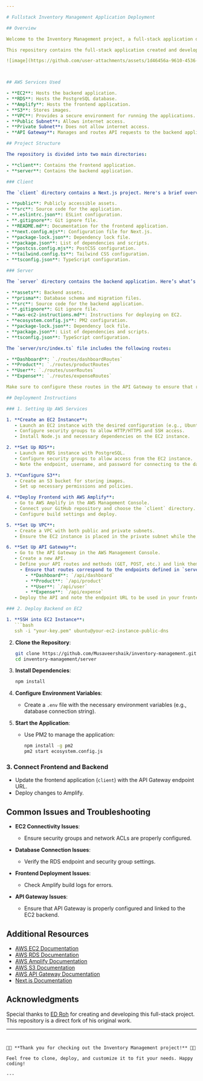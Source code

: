```yaml
---

# Fullstack Inventory Management Application Deployment

## Overview

Welcome to the Inventory Management project, a full-stack application designed for efficient inventory tracking and management. This project includes both a frontend and backend component and utilizes various AWS services for deployment and management.

This repository contains the full-stack application created and developed by the YouTuber [ED Roh](https://www.youtube.com/@EdRohDev). I have forked this repository to share it with others who may find it useful.

![image](https://github.com/user-attachments/assets/1d46456a-9610-4536-aa24-dd751adc6182)



## AWS Services Used

- **EC2**: Hosts the backend application.
- **RDS**: Hosts the PostgreSQL database.
- **Amplify**: Hosts the frontend application.
- **S3**: Stores images.
- **VPC**: Provides a secure environment for running the applications.
- **Public Subnet**: Allows internet access.
- **Private Subnet**: Does not allow internet access.
- **API Gateway**: Manages and routes API requests to the backend application.

## Project Structure

The repository is divided into two main directories:

- **client**: Contains the frontend application.
- **server**: Contains the backend application.

### Client

The `client` directory contains a Next.js project. Here's a brief overview of its files and folders:

- **public**: Publicly accessible assets.
- **src**: Source code for the application.
- **.eslintrc.json**: ESLint configuration.
- **.gitignore**: Git ignore file.
- **README.md**: Documentation for the frontend application.
- **next.config.mjs**: Configuration file for Next.js.
- **package-lock.json**: Dependency lock file.
- **package.json**: List of dependencies and scripts.
- **postcss.config.mjs**: PostCSS configuration.
- **tailwind.config.ts**: Tailwind CSS configuration.
- **tsconfig.json**: TypeScript configuration.

### Server

The `server` directory contains the backend application. Here’s what’s inside:

- **assets**: Backend assets.
- **prisma**: Database schema and migration files.
- **src**: Source code for the backend application.
- **.gitignore**: Git ignore file.
- **aws-ec2-instructions.md**: Instructions for deploying on EC2.
- **ecosystem.config.js**: PM2 configuration.
- **package-lock.json**: Dependency lock file.
- **package.json**: List of dependencies and scripts.
- **tsconfig.json**: TypeScript configuration.

The `server/src/index.ts` file includes the following routes:

- **Dashboard**: `./routes/dashboardRoutes`
- **Product**: `./routes/productRoutes`
- **User**: `./routes/userRoutes`
- **Expense**: `./routes/expenseRoutes`

Make sure to configure these routes in the API Gateway to ensure that requests are properly routed to your backend application.

## Deployment Instructions

### 1. Setting Up AWS Services

1. **Create an EC2 Instance**:
   - Launch an EC2 instance with the desired configuration (e.g., Ubuntu, t2.micro).
   - Configure security groups to allow HTTP/HTTPS and SSH access.
   - Install Node.js and necessary dependencies on the EC2 instance.

2. **Set Up RDS**:
   - Launch an RDS instance with PostgreSQL.
   - Configure security groups to allow access from the EC2 instance.
   - Note the endpoint, username, and password for connecting to the database.

3. **Configure S3**:
   - Create an S3 bucket for storing images.
   - Set up necessary permissions and policies.

4. **Deploy Frontend with AWS Amplify**:
   - Go to AWS Amplify in the AWS Management Console.
   - Connect your GitHub repository and choose the `client` directory.
   - Configure build settings and deploy.

5. **Set Up VPC**:
   - Create a VPC with both public and private subnets.
   - Ensure the EC2 instance is placed in the private subnet while the RDS instance can be accessed through it.

6. **Set Up API Gateway**:
   - Go to the API Gateway in the AWS Management Console.
   - Create a new API.
   - Define your API routes and methods (GET, POST, etc.) and link them to your EC2 backend endpoints.
     - Ensure that routes correspond to the endpoints defined in `server/src/index.ts`:
       - **Dashboard**: `/api/dashboard`
       - **Product**: `/api/product`
       - **User**: `/api/user`
       - **Expense**: `/api/expense`
   - Deploy the API and note the endpoint URL to be used in your frontend application.

### 2. Deploy Backend on EC2

1. **SSH into EC2 Instance**:
   ```bash
   ssh -i "your-key.pem" ubuntu@your-ec2-instance-public-dns
   ```

2. **Clone the Repository**:
   ```bash
   git clone https://github.com/Musaveershaik/inventory-management.git
   cd inventory-management/server
   ```

3. **Install Dependencies**:
   ```bash
   npm install
   ```

4. **Configure Environment Variables**:
   - Create a `.env` file with the necessary environment variables (e.g., database connection string).

5. **Start the Application**:
   - Use PM2 to manage the application:
     ```bash
     npm install -g pm2
     pm2 start ecosystem.config.js
     ```

### 3. Connect Frontend and Backend

- Update the frontend application (`client`) with the API Gateway endpoint URL.
- Deploy changes to Amplify.

## Common Issues and Troubleshooting

- **EC2 Connectivity Issues**:
  - Ensure security groups and network ACLs are properly configured.
  
- **Database Connection Issues**:
  - Verify the RDS endpoint and security group settings.

- **Frontend Deployment Issues**:
  - Check Amplify build logs for errors.

- **API Gateway Issues**:
  - Ensure that API Gateway is properly configured and linked to the EC2 backend.

## Additional Resources

- [AWS EC2 Documentation](https://docs.aws.amazon.com/ec2/index.html)
- [AWS RDS Documentation](https://docs.aws.amazon.com/rds/index.html)
- [AWS Amplify Documentation](https://docs.amplify.aws/)
- [AWS S3 Documentation](https://docs.aws.amazon.com/s3/index.html)
- [AWS API Gateway Documentation](https://docs.aws.amazon.com/apigateway/latest/developerguide/welcome.html)
- [Next.js Documentation](https://nextjs.org/docs)

## Acknowledgments

Special thanks to [ED Roh](https://www.youtube.com/@EdRohDev) for creating and developing this full-stack project. This repository is a direct fork of his original work.

---
```


🎉🚀 **Thank you for checking out the Inventory Management project!** 🚀🎉

Feel free to clone, deploy, and customize it to fit your needs. Happy coding!

---
